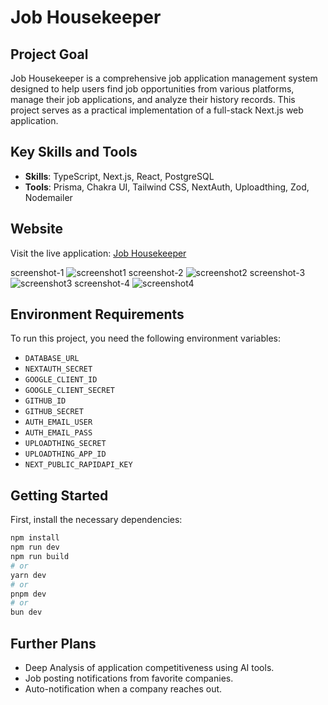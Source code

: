 # Job Housekeeper

## Project Goal
Job Housekeeper is a comprehensive job application management system designed to help users find job opportunities from various platforms, manage their job applications, and analyze their history records. This project serves as a practical implementation of a full-stack Next.js web application.

## Key Skills and Tools
- **Skills**: TypeScript, Next.js, React, PostgreSQL
- **Tools**: Prisma, Chakra UI, Tailwind CSS, NextAuth, Uploadthing, Zod, Nodemailer

## Website
Visit the live application: [Job Housekeeper](https://job-housekeeper.vercel.app/)

screenshot-1
![screenshot1](https://github.com/buhuiyonggou/job_housekeeper/assets/105371317/87437f07-847d-4cd9-8d39-8f30f9162105)
screenshot-2
![screenshot2](https://github.com/buhuiyonggou/job_housekeeper/assets/105371317/48d3b752-c73a-4b56-a736-c4b80bf8f2a2)
screenshot-3
![screenshot3](https://github.com/buhuiyonggou/job_housekeeper/assets/105371317/f16352eb-1998-4827-8246-67495c981782)
screenshot-4
![screenshot4](https://github.com/buhuiyonggou/job_housekeeper/assets/105371317/97168a14-4c3b-4f53-a242-ba349f3a6eff)

## Environment Requirements
To run this project, you need the following environment variables:
- `DATABASE_URL`
- `NEXTAUTH_SECRET`
- `GOOGLE_CLIENT_ID`
- `GOOGLE_CLIENT_SECRET`
- `GITHUB_ID`
- `GITHUB_SECRET`
- `AUTH_EMAIL_USER`
- `AUTH_EMAIL_PASS`
- `UPLOADTHING_SECRET`
- `UPLOADTHING_APP_ID`
- `NEXT_PUBLIC_RAPIDAPI_KEY`

## Getting Started
First, install the necessary dependencies:
```bash
npm install
npm run dev
npm run build
# or
yarn dev
# or
pnpm dev
# or
bun dev
```
## Further Plans
- Deep Analysis of application competitiveness using AI tools.
- Job posting notifications from favorite companies.
- Auto-notification when a company reaches out.


